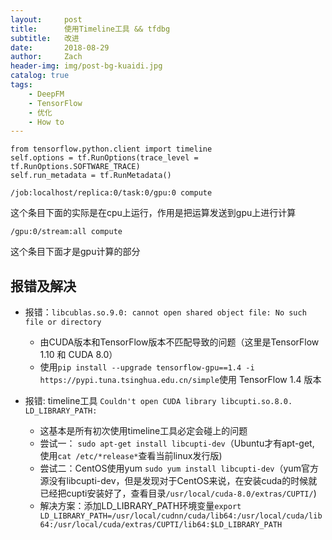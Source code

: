```yaml
---
layout:     post
title:      使用Timeline工具 && tfdbg
subtitle:   改进
date:       2018-08-29
author:     Zach
header-img: img/post-bg-kuaidi.jpg
catalog: true
tags:
    - DeepFM
    - TensorFlow
    - 优化
    - How to
---
```




```python3
from tensorflow.python.client import timeline
self.options = tf.RunOptions(trace_level = tf.RunOptions.SOFTWARE_TRACE)
self.run_metadata = tf.RunMetadata()

```


```python3
/job:localhost/replica:0/task:0/gpu:0 compute
```
这个条目下面的实际是在cpu上运行，作用是把运算发送到gpu上进行计算
```python3
/gpu:0/stream:all compute
```
这个条目下面才是gpu计算的部分


## 报错及解决

- 报错：```libcublas.so.9.0: cannot open shared object file: No such file or directory```
    + 由CUDA版本和TensorFlow版本不匹配导致的问题（这里是TensorFlow 1.10 和 CUDA 8.0）
    + 使用```pip install --upgrade tensorflow-gpu==1.4 -i https://pypi.tuna.tsinghua.edu.cn/simple```使用 TensorFlow 1.4 版本


- 报错: timeline工具 ```Couldn't open CUDA library libcupti.so.8.0. LD_LIBRARY_PATH: ```
    + 这基本是所有初次使用timeline工具必定会碰上的问题
    + 尝试一： ```sudo apt-get install libcupti-dev```（Ubuntu才有apt-get, 使用```cat /etc/*release*```查看当前linux发行版)
    + 尝试二：CentOS使用yum ```sudo yum install libcupti-dev```（yum官方源没有libcupti-dev，但是发现对于CentOS来说，在安装cuda的时候就已经把cupti安装好了，查看目录```/usr/local/cuda-8.0/extras/CUPTI/```)
    + 解决方案：添加LD_LIBRARY_PATH环境变量```export LD_LIBRARY_PATH=/usr/local/cudnn/cuda/lib64:/usr/local/cuda/lib64:/usr/local/cuda/extras/CUPTI/lib64:$LD_LIBRARY_PATH```















